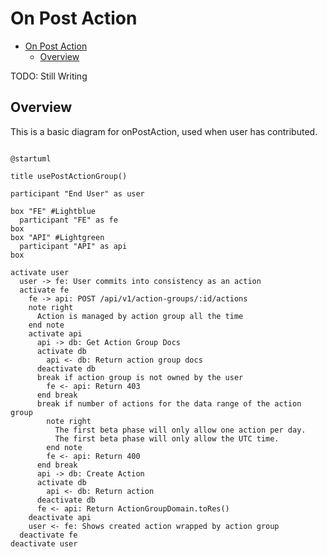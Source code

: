# On Post Action

<!-- TOC -->

- [On Post Action](#on-post-action)
  - [Overview](#overview)

<!-- /TOC -->

TODO: Still Writing

## Overview
This is a basic diagram for onPostAction, used when user has contributed.


```plantuml

@startuml

title usePostActionGroup()

participant "End User" as user

box "FE" #Lightblue
  participant "FE" as fe
box
box "API" #Lightgreen
  participant "API" as api
box

activate user
  user -> fe: User commits into consistency as an action
  activate fe
    fe -> api: POST /api/v1/action-groups/:id/actions
    note right
      Action is managed by action group all the time
    end note
    activate api
      api -> db: Get Action Group Docs
      activate db
        api <- db: Return action group docs
      deactivate db
      break if action group is not owned by the user
        fe <- api: Return 403
      end break
      break if number of actions for the data range of the action group
        note right
          The first beta phase will only allow one action per day.
          The first beta phase will only allow the UTC time.
        end note
        fe <- api: Return 400
      end break
      api -> db: Create Action
      activate db
        api <- db: Return action
      deactivate db
      fe <- api: Return ActionGroupDomain.toRes()
    deactivate api
    user <- fe: Shows created action wrapped by action group
  deactivate fe
deactivate user
```